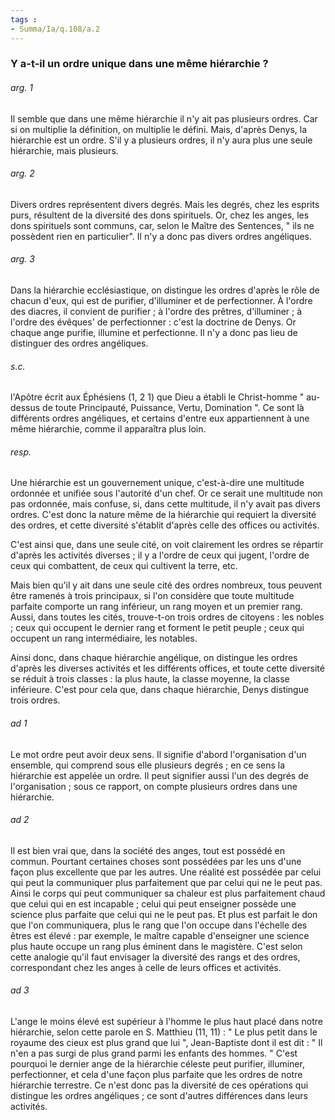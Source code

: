 ```yaml
---
tags : 
- Summa/Ia/q.108/a.2
---
```


### Y a-t-il un ordre unique dans une même hiérarchie ?



###### arg. 1
Il semble que dans une même hiérarchie il n'y ait pas plusieurs ordres. Car si on multiplie la définition, on multiplie le défini. Mais, d'après Denys, la hiérarchie est un ordre. S'il y a plusieurs ordres, il n'y aura plus une seule hiérarchie, mais plusieurs. 

###### arg. 2
Divers ordres représentent divers degrés. Mais les degrés, chez les esprits purs, résultent de la diversité des dons spirituels. Or, chez les anges, les dons spirituels sont communs, car, selon le Maître des Sentences, " ils ne possèdent rien en particulier". Il n'y a donc pas divers ordres angéliques. 

###### arg. 3
Dans la hiérarchie ecclésiastique, on distingue les ordres d'après le rôle de chacun d'eux, qui est de purifier, d'illuminer et de perfectionner. À l'ordre des diacres, il convient de purifier ; à l'ordre des prêtres, d'illuminer ; à l'ordre des évêques' de perfectionner : c'est la doctrine de Denys. Or chaque ange purifie, illumine et perfectionne. Il n'y a donc pas lieu de distinguer des ordres angéliques. 

###### s.c.
l'Apôtre écrit aux Éphésiens (1, 2 1) que Dieu a établi le Christ-homme " au-dessus de toute Principauté, Puissance, Vertu, Domination ". Ce sont là différents ordres angéliques, et certains d'entre eux appartiennent à une même hiérarchie, comme il apparaîtra plus loin. 

###### resp.
Une hiérarchie est un gouvernement unique, c'est-à-dire une multitude ordonnée et unifiée sous l'autorité d'un chef. Or ce serait une multitude non pas ordonnée, mais confuse, si, dans cette multitude, il n'y avait pas divers ordres. C'est donc la nature même de la hiérarchie qui requiert la diversité des ordres, et cette diversité s'établit d'après celle des offices ou activités. 

C'est ainsi que, dans une seule cité, on voit clairement les ordres se répartir d'après les activités diverses ; il y a l'ordre de ceux qui jugent, l'ordre de ceux qui combattent, de ceux qui cultivent la terre, etc. 

Mais bien qu'il y ait dans une seule cité des ordres nombreux, tous peuvent être ramenés à trois principaux, si l'on considère que toute multitude parfaite comporte un rang inférieur, un rang moyen et un premier rang. Aussi, dans toutes les cités, trouve-t-on trois ordres de citoyens : les nobles ; ceux qui occupent le dernier rang et forment le petit peuple ; ceux qui occupent un rang intermédiaire, les notables. 

Ainsi donc, dans chaque hiérarchie angélique, on distingue les ordres d'après les diverses activités et les différents offices, et toute cette diversité se réduit à trois classes : la plus haute, la classe moyenne, la classe inférieure. C'est pour cela que, dans chaque hiérarchie, Denys distingue trois ordres. 

###### ad 1
Le mot ordre peut avoir deux sens. Il signifie d'abord l'organisation d'un ensemble, qui comprend sous elle plusieurs degrés ; en ce sens la hiérarchie est appelée un ordre. Il peut signifier aussi l'un des degrés de l'organisation ; sous ce rapport, on compte plusieurs ordres dans une hiérarchie. 

###### ad 2
Il est bien vrai que, dans la société des anges, tout est possédé en commun. Pourtant certaines choses sont possédées par les uns d'une façon plus excellente que par les autres. Une réalité est possédée par celui qui peut la communiquer plus parfaitement que par celui qui ne le peut pas. Ainsi le corps qui peut communiquer sa chaleur est plus parfaitement chaud que celui qui en est incapable ; celui qui peut enseigner possède une science plus parfaite que celui qui ne le peut pas. Et plus est parfait le don que l'on communiquera, plus le rang que l'on occupe dans l'échelle des êtres est élevé : par exemple, le maître capable d'enseigner une science plus haute occupe un rang plus éminent dans le magistère. C'est selon cette analogie qu'il faut envisager la diversité des rangs et des ordres, correspondant chez les anges à celle de leurs offices et activités. 

###### ad 3
L'ange le moins élevé est supérieur à l'homme le plus haut placé dans notre hiérarchie, selon cette parole en S. Matthieu (11, 11) : " Le plus petit dans le royaume des cieux est plus grand que lui ", Jean-Baptiste dont il est dit : " Il n'en a pas surgi de plus grand parmi les enfants des hommes. " C'est pourquoi le dernier ange de la hiérarchie céleste peut purifier, illuminer, perfectionner, et cela d'une façon plus parfaite que les ordres de notre hiérarchie terrestre. Ce n'est donc pas la diversité de ces opérations qui distingue les ordres angéliques ; ce sont d'autres différences dans leurs activités. 

